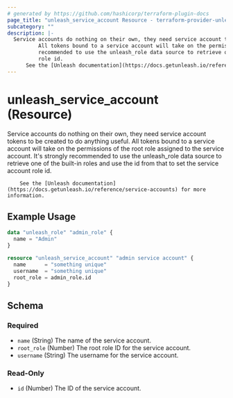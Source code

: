 ```yaml
---
# generated by https://github.com/hashicorp/terraform-plugin-docs
page_title: "unleash_service_account Resource - terraform-provider-unleash"
subcategory: ""
description: |-
  Service accounts do nothing on their own, they need service account tokens to be created to do anything useful.
          All tokens bound to a service account will take on the permissions of the root role assigned to the service account. It's strongly
          recommended to use the unleash_role data source to retrieve one of the built-in roles and use the id from that to set the service account
          role id.
      See the [Unleash documentation](https://docs.getunleash.io/reference/service-accounts) for more information.
---
```


# unleash_service_account (Resource)

Service accounts do nothing on their own, they need service account tokens to be created to do anything useful.
		All tokens bound to a service account will take on the permissions of the root role assigned to the service account. It's strongly
		recommended to use the unleash_role data source to retrieve one of the built-in roles and use the id from that to set the service account
		role id.

		See the [Unleash documentation](https://docs.getunleash.io/reference/service-accounts) for more information.

## Example Usage

```terraform
data "unleash_role" "admin_role" {
  name = "Admin"
}

resource "unleash_service_account" "admin service account" {
  name      = "something unique"
  username  = "something unique"
  root_role = admin_role.id
}
```

<!-- schema generated by tfplugindocs -->
## Schema

### Required

- `name` (String) The name of the service account.
- `root_role` (Number) The root role ID for the service account.
- `username` (String) The username for the service account.

### Read-Only

- `id` (Number) The ID of the service account.
